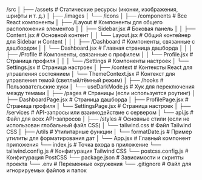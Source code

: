 /src
│
├── /assets                # Статические ресурсы (иконки, изображения, шрифты и т. д.)
│   ├── /images
│   └── /icons
│
├── /components            # Все React компоненты
│   ├── /Layout            # Компоненты для общего расположения элементов
│   │   ├── Sidebar.jsx    # Боковая панель
│   │   ├── Content.jsx    # Основной контент
│   │   └── Layout.jsx     # Общий контейнер для Sidebar и Content
│   │
│   ├── /Dashboard         # Компоненты, связанные с дашбордом
│   │   └── Dashboard.jsx  # Главная страница дашборда
│   │
│   ├── /Profile           # Компоненты, связанные с профилем
│   │   └── Profile.jsx    # Страница профиля
│   │
│   └── /Settings          # Компоненты настроек
│       └── Settings.jsx   # Страница настроек
│
├── /context               # Контексты React для управления состоянием
│   └── ThemeContext.jsx   # Контекст для управления темой (светлый/тёмный режим)
│
├── /hooks                 # Пользовательские хуки
│   └── useDarkMode.js     # Хук для переключения между темами
│
├── /pages                 # Страницы (если используется роутинг)
│   ├── DashboardPage.jsx  # Страница дашборда
│   ├── ProfilePage.jsx    # Страница профиля
│   └── SettingsPage.jsx   # Страница настроек
│
├── /services              # API-запросы или взаимодействие с сервером
│   └── api.js             # Файл для всех API-запросов
│
├── /styles                # Основные стили (если не использован глобальный файл CSS)
│   └── tailwind.css       # Файл Tailwind CSS
│
├── /utils                 # Утилитарные функции
│   └── formatDate.js      # Пример утилиты для форматирования дат
│
└── App.jsx                # Главный компонент приложения
└── index.js               # Точка входа в приложение
└── tailwind.config.js      # Конфигурация Tailwind CSS
└── postcss.config.js      # Конфигурация PostCSS
└── package.json           # Зависимости и скрипты проекта
└── .env                   # Переменные окружения
└── .gitignore             # Файл для игнорируемых файлов и папок

